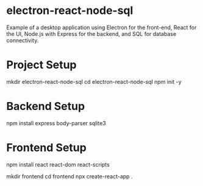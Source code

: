 # electron-react-node-sql
Example of a desktop application using Electron for the front-end, React for the UI, Node.js with Express for the backend, and SQL for database connectivity.

# Project Setup
mkdir electron-react-node-sql
cd electron-react-node-sql
npm init -y

# Backend Setup
npm install express body-parser sqlite3

# Frontend Setup
npm install react react-dom react-scripts

mkdir frontend
cd frontend
npx create-react-app .

